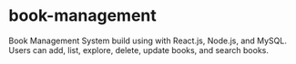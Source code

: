 # book-management
Book Management System build using with React.js, Node.js, and MySQL. Users can add, list, explore, delete, update books, and search books.
